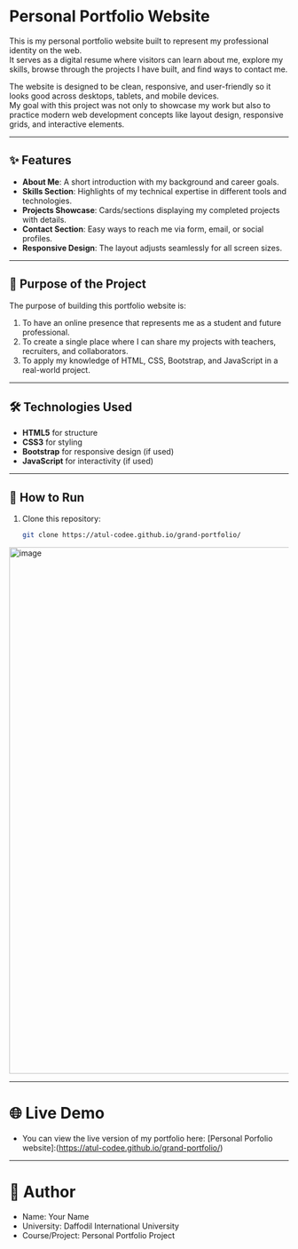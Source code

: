 # Personal Portfolio Website

This is my personal portfolio website built to represent my professional identity on the web.  
It serves as a digital resume where visitors can learn about me, explore my skills, browse through the projects I have built, and find ways to contact me.  

The website is designed to be clean, responsive, and user-friendly so it looks good across desktops, tablets, and mobile devices.  
My goal with this project was not only to showcase my work but also to practice modern web development concepts like layout design, responsive grids, and interactive elements.

---

## ✨ Features
- **About Me**: A short introduction with my background and career goals.  
- **Skills Section**: Highlights of my technical expertise in different tools and technologies.  
- **Projects Showcase**: Cards/sections displaying my completed projects with details.  
- **Contact Section**: Easy ways to reach me via form, email, or social profiles.  
- **Responsive Design**: The layout adjusts seamlessly for all screen sizes.  

---

## 🎯 Purpose of the Project
The purpose of building this portfolio website is:  
1. To have an online presence that represents me as a student and future professional.  
2. To create a single place where I can share my projects with teachers, recruiters, and collaborators.  
3. To apply my knowledge of HTML, CSS, Bootstrap, and JavaScript in a real-world project.  

---

## 🛠️ Technologies Used
- **HTML5** for structure  
- **CSS3** for styling  
- **Bootstrap** for responsive design (if used)  
- **JavaScript** for interactivity (if used)  

---

## 📂 How to Run
1. Clone this repository:
   ```bash
   git clone https://atul-codee.github.io/grand-portfolio/

  <img width="1898" height="949" alt="image" src="https://github.com/user-attachments/assets/9adbd576-adfa-433c-9cb6-9aca235461a0" />
  
---

# 🌐 Live Demo
- You can view the live version of my portfolio here:
[Personal Porfolio website]:(https://atul-codee.github.io/grand-portfolio/)

---

# 👤 Author
- Name: Your Name
- University: Daffodil International University
- Course/Project: Personal Portfolio Project
